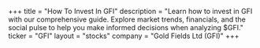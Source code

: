 +++
title = "How To Invest In GFI"
description = "Learn how to invest in GFI with our comprehensive guide. Explore market trends, financials, and the social pulse to help you make informed decisions when analyzing $GFI."
ticker = "GFI"
layout = "stocks"
company = "Gold Fields Ltd (GFI)"
+++

